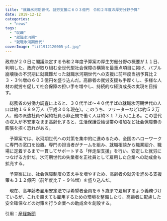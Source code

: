 ```yaml
---
title: "就職氷河期世代、就労支援に６０３億円　令和２年度の厚労分野予算"
date: 2019-12-12
categories: 
  - "news"
tags: 
  - "就職"
  - "就職氷河期"
  - "就職氷河期世代"
coverImage: "lif1912120005-p1.jpg"
---
```


政府が２０日に閣議決定する令和２年度予算案の厚生労働分野の概要が１１日、判明した。政府が取り組む全世代型社会保障の構築を最重点項目に掲げ、バブル崩壊後の不況期に就職難だった就職氷河期世代への支援に前年度当初予算比２３・３％増の６０３億円を盛り込んだ。高齢者の就労支援も手厚くし、多様な人材の就労を促して社会保障の担い手を増やし、持続的な経済成長の実現を目指す。

　総務省の労働力調査によると、３０代半ば～４０代半ばの就職氷河期世代の人口は約１６８９万人（平成３０年現在）。このうち、フリーターなどは約５２万人、他の派遣社員や契約社員ら非正規で働く人は約３１７万人に上る。この世代の収入が不安定なまま高齢化すると、生活保護受給世帯の増加など社会保障費の膨張を招く恐れがある。

　予算案では、氷河期世代への対策を集中的に進めるため、全国のハローワークに専門の窓口を設置。専門の担当者がチームを組み、就職相談から職業紹介、職場に定着するまで一貫してサポートする「伴走型支援」を行い、安定した就労につなげる方針だ。氷河期世代の失業者を正社員として雇用した企業への助成金も拡充する。

　予算案には、社会保障制度の支え手を増やすため、高齢者の就労を進める支援策も３１２億円（前年度比７・９％増）を盛り込んだ。

　現在、高年齢者雇用安定法では希望者全員を６５歳まで雇用するよう義務づけているが、これを超えても雇用するための環境を整備したり、高齢者に配慮した安全確保などの対策を行う企業への助成金を創設する。

引用：[産経新聞](https://www.sankei.com/life/news/191212/lif1912120005-n1.html)
